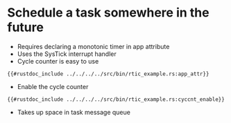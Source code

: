 # Schedule a task somewhere in the future

- Requires declaring a monotonic timer in app attribute
- Uses the SysTick interrupt handler
- Cycle counter is easy to use
```rust,noplaypen
{{#rustdoc_include ../../../../src/bin/rtic_example.rs:app_attr}}
```

- Enable the cycle counter
```rust,noplaypen
{{#rustdoc_include ../../../../src/bin/rtic_example.rs:cyccnt_enable}}
```

- Takes up space in task message queue

